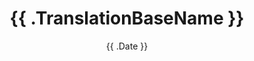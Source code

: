 ---
title: "{{ .TranslationBaseName }}"
slug: "{{ .TranslationBaseName }}"
date: "{{ .Date }}"
publishDate: "{{ .Date }}"
lastmod: "{{ .Date }}"
draft: true
categories:
  - books
bookCover: 
bookAuthor:
bookType:
bookRating: 
bookSummary: 
---